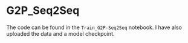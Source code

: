 # G2P_Seq2Seq

The code can be found in the `Train_G2P-Seq2Seq` notebook. I have also uploaded the data and a model checkpoint.
